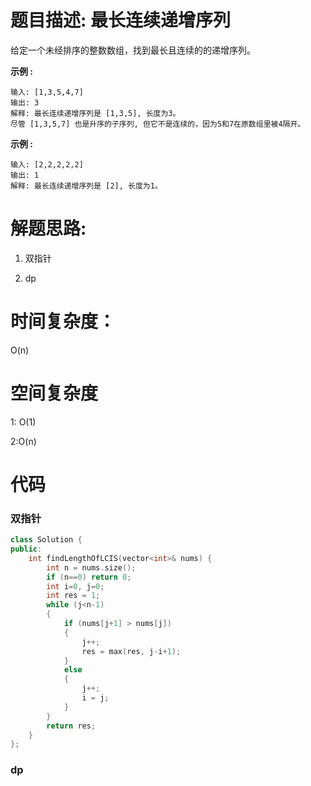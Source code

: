 # 题目描述:  最长连续递增序列

给定一个未经排序的整数数组，找到最长且连续的的递增序列。

**示例 :**
```
输入: [1,3,5,4,7]
输出: 3
解释: 最长连续递增序列是 [1,3,5], 长度为3。
尽管 [1,3,5,7] 也是升序的子序列, 但它不是连续的，因为5和7在原数组里被4隔开。
```
**示例 :**
```
输入: [2,2,2,2,2]
输出: 1
解释: 最长连续递增序列是 [2], 长度为1。
```

# 解题思路:
  1. 双指针
  
  2. dp

# 时间复杂度：
  O(n)
# 空间复杂度
  
  1: O(1)
  
  2:O(n)
  
# 代码

### 双指针
```c++
class Solution {
public:
    int findLengthOfLCIS(vector<int>& nums) {
        int n = nums.size();
        if (n==0) return 0;
        int i=0, j=0;
        int res = 1;
        while (j<n-1)
        {
            if (nums[j+1] > nums[j])
            {
                j++;
                res = max(res, j-i+1);
            }
            else
            {
                j++;
                i = j;
            }
        }
        return res;
    }
};
```
###  dp
```c++

```

